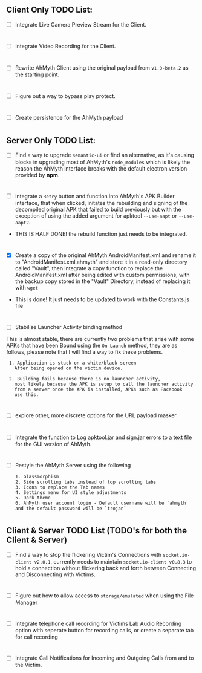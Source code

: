 ## Client Only TODO List:
- [ ] Integrate Live Camera Preview Stream for the Client. 
#
- [ ] Integrate Video Recording for the Client. 
#
- [ ] Rewrite AhMyth Client using the original 
payload from `v1.0-beta.2` as the starting point.
#
- [ ] Figure out a way to bypass play protect. 
#
- [ ] Create persistence for the AhMyth payload
#
#
## Server Only TODO List:

- [ ] Find a way to upgrade `semantic-ui` or find an 
alternative, as it's causing blocks in upgrading 
most of AhMyth's `node_modules` which is likely 
the reason the AhMyth interface breaks with the 
default electron version provided by **npm**.
#
- [ ] integrate a `Retry` button and function into AhMyth's APK Builder 
interface, that when clicked, initates the rebuilding and signing of 
the decompiled original APK that failed to build previously but with 
the exception of using the added argument for apktool `--use-aapt` or 
`--use-aapt2`.

- THIS IS HALF DONE! the rebuild function just needs to be 
integrated.
#
- [x] Create a copy of the original AhMyth 
AndroidManifest.xml and rename it to "AndroidManifest.xml.ahmyth" 
and store it in a read-only directory called "Vault",
then integrate a copy function to replace the AndroidManifest.xml
after being edited with custom permissions, with the backup copy 
stored in the "Vault" Directory, instead of replacing it
with `wget` 

- This is done! It just needs to be updated to work with the
Constants.js file
# 
- [ ] Stabilise Launcher Activity binding method

This is almost stable, there are currently two problems
that arise with some APKs that have been Bound using 
the `On Launch` method, they are as follows, please note 
that I will find a way to fix these problems.
    
     1. Application is stuck on a white/black screen
       After being opened on the victim device.
    
     2. Building fails because there is no launcher activity,
       most likely because the APK is setup to call the launcher activity
       from a server once the APK is installed, APKs such as Facebook 
       use this.
#
- [ ] explore other, more discrete options for the 
URL payload masker.
#
- [ ] Integrate the function to Log apktool.jar and sign.jar 
errors to a text file for the GUI version of AhMyth.
#
- [ ] Restyle the AhMyth Server using the following

      1. Glassmorphism 
      2. Side scrolling tabs instead of top scrolling tabs
      3. Icons to replace the Tab names
      4. Settings menu for UI style adjustments
      5. Dark theme
      6. AhMyth user account login - Default username will be `ahmyth` 
      and the default password will be `trojan`
#
#
## Client & Server TODO List (TODO's for both the Client & Server)

- [ ] Find a way to stop the flickering Victim's 
Connections with `socket.io-client v2.0.1`,
currently needs to maintain `socket.io-client v0.8.3` 
to hold a connection without flickering back and 
forth between Connecting and Disconnecting with 
Victims.
#
- [ ] Figure out how to allow access to 
`storage/emulated` when using the File Manager
#
- [ ] Integrate telephone call recording for 
Victims Lab Audio Recording option with seperate 
button for recording calls, or create a separate
tab for call recording
#
- [ ] Integrate Call Notifications for Incoming and 
Outgoing Calls from and to the Victim.
